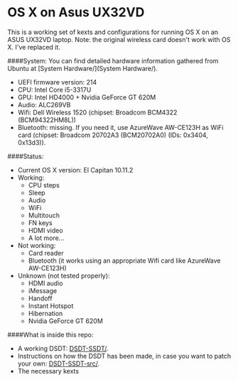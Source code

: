 # OS X on Asus UX32VD
This is a working set of kexts and configurations for running OS X on an ASUS UX32VD laptop.
Note: the original wireless card doesn't work with OS X. I've replaced it.

####System:
You can find detailed hardware information gathered from Ubuntu at [System Hardware/](System Hardware/).

 - UEFI firmware version: 214
 - CPU: Intel Core i5-3317U
 - GPU: Intel HD4000 + Nvidia GeForce GT 620M
 - Audio: ALC269VB
 - Wifi: Dell Wireless 1520 (chipset: Broadcom BCM4322 (BCM94322HM8L))
 - Bluetooth: missing. If you need it, use AzureWave AW-CE123H as WiFi card (chipset: Broadcom 20702A3 (BCM20702A0) (IDs: 0x3404, 0x13d3)).

####Status:
 - Current OS X version: El Capitan 10.11.2
 - Working:
   - CPU steps
   - Sleep
   - Audio
   - WiFi
   - Multitouch
   - FN keys
   - HDMI video
   - A lot more...
 - Not working: 
   - Card reader
   - Bluetooth (it works using an appropriate Wifi card like AzureWave AW-CE123H)
 - Unknown (not tested properly):
   - HDMI audio
   - iMessage
   - Handoff
   - Instant Hotspot
   - Hibernation
   - Nvidia GeForce GT 620M

####What is inside this repo:
 - A working DSDT: [DSDT-SSDT/](DSDT-SSDT/).
 - Instructions on how the DSDT has been made, in case you want to patch your own: [DSDT-SSDT-src/](DSDT-SSDT-src/).
 - The necessary kexts

<!--
- [Clover](http://sourceforge.net/projects/cloverefiboot/) config.plist and drivers
- DSDT and SSDT (SSDT generated with [ssdtPRgen](https://github.com/Piker-Alpha/ssdtPRGen.sh) v13.2: "$ ./ssdtPRgen.sh -x 1 -lfm 900")
- Various kexts:
	- [ACPIBatteryManager](https://bitbucket.org/RehabMan/os-x-acpi-battery-driver)
	- [ApplePS2SmartTouchPad](http://forum.osxlatitude.com/index.php?/topic/1948-elan-focaltech-and-synaptics-smart-touchpad-driver-mac-os-x/): touchpad and keyboard (this is set to ISO and italian keyboard layout)
	- [AsusNBFnKeys](http://forum.osxlatitude.com/index.php?/topic/1968-fn-hotkey-and-als-sensor-driver-for-asus-notebooks/)
	- [Brcm\*](https://bitbucket.org/RehabMan/os-x-brcmpatchram): bluetooth
	- DummyHDA: to use Apple's audio driver
	- [EAPDFix](http://forum.osxlatitude.com/index.php?/topic/3084-eapdjack-sense-fix-no-audiojack-sense-issue-after-sleep/): to fix audio after sleep
	- [FakePCIID\*](https://bitbucket.org/RehabMan/os-x-fake-pci-id): to make wifi and USB 3.0 work
	- [FakeSMC](http://www.hwsensors.com): essential to boot OS X; no plugins installed
	- [IntelBacklight](https://bitbucket.org/RehabMan/os-x-intel-backlight): for display backlight
-->

